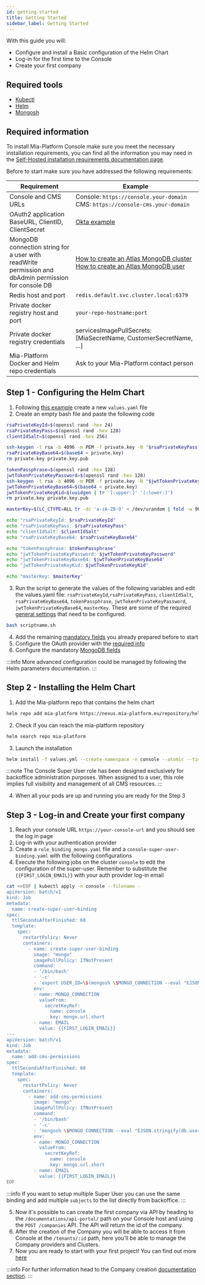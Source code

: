 ```yaml
---
id: getting-started
title: Getting Started
sidebar_label: Getting Started
---
```




With this guide you will:

- Configure and install a Basic configuration of the Helm Chart
- Log-in for the first time to the Console
- Create your first company

## Required tools

- [Kubectl](https://kubernetes.io/docs/tasks/tools/)
- [Helm](https://helm.sh/docs/helm/helm_install/)
- [Mongosh](https://www.mongodb.com/docs/mongodb-shell/install/)

## Required information

To install Mia-Platform Console make sure you meet the necessary installation requirements, you can find all the information you may need in the [Self-Hosted installation requirements documentation page](/infrastructure/self-hosted/self-hosted-requirements.md).

Before to start make sure you have addressed the following requirements:

Requirement|Example
--|--
Console and CMS URLs|Console: `https://console.your-domain`<br /> CMS: `https://console-cms.your-domain`
OAuth2 application BaseURL, ClientID, ClientSecret| [Okta example](https://developer.okta.com/docs/guides/find-your-app-credentials/main/) <br />
MongoDB connection string for a user with readWrite permission and dbAdmin permission for console DB| [How to create an Atlas MongoDB cluster](https://www.mongodb.com/docs/guides/atlas/cluster/)<br /> [How to create an Atlas MongoDB user](https://www.mongodb.com/docs/manual/tutorial/create-users/)
Redis host and port|`redis.default.svc.cluster.local:6379`
Private docker registry host and port| `your-repo-hostname:port`
Private docker registry credentials| servicesImagePullSecrets: [MiaSecretName, CustomerSecretName, ...]
Mia-Platform Docker and Helm repo credentials | Ask to your Mia-Platform contact person

## Step 1 - Configuring the Helm Chart

1. Following [this example](/infrastructure/self-hosted/installation-chart/helm-values/10_installation-chart-example.md) create a new `values.yaml` file
2. Create an empty bash file and paste the following code

```bash
rsaPrivateKeyId=$(openssl rand -hex 24)
rsaPrivateKeyPass=$(openssl rand -hex 128)
clientIdSalt=$(openssl rand -hex 256)

ssh-keygen -t rsa -b 4096 -m PEM -f private.key -N "$rsaPrivateKeyPass" > /dev/null
rsaPrivateKeyBase64=$(base64 < private.key)
rm private.key private.key.pub

tokenPassphrase=$(openssl rand -hex 128)
jwtTokenPrivateKeyPassword=$(openssl rand -hex 128)
ssh-keygen -t rsa -b 4096 -m PEM -f private.key -N "$jwtTokenPrivateKeyPassword" > /dev/null
jwtTokenPrivateKeyBase64=$(base64 < private.key)
jwtTokenPrivateKeyKid=$(uuidgen | tr '[:upper:]' '[:lower:]')
rm private.key private.key.pub

masterKey=$(LC_CTYPE=ALL tr -dc 'a-zA-Z0-9' < /dev/urandom | fold -w 96 | head -1)

echo "rsaPrivateKeyId: $rsaPrivateKeyId"
echo "rsaPrivateKeyPass: $rsaPrivateKeyPass"
echo "clientIdSalt: $clientIdSalt"
echo "rsaPrivateKeyBase64: $rsaPrivateKeyBase64"

echo "tokenPassphrase: $tokenPassphrase"
echo "jwtTokenPrivateKeyPassword: $jwtTokenPrivateKeyPassword"
echo "jwtTokenPrivateKeyBase64: $jwtTokenPrivateKeyBase64"
echo "jwtTokenPrivateKeyKid: $jwtTokenPrivateKeyKid"

echo "masterKey: $masterKey"
```

3. Run the script to generate the values of the following variables and edit the values.yaml file: `rsaPrivateKeyId`,`rsaPrivateKeyPass`, `clientIdSalt`, `rsaPrivateKeyBase64`, `tokenPassphrase`, `jwtTokenPrivateKeyPassword`, `jwtTokenPrivateKeyBase64`, `masterKey`. These are some of the required [general settings](/infrastructure/self-hosted/installation-chart/helm-values/20_general-settings.md) that need to be configured.

```bash
bash scriptname.sh
```

4. Add the remaining [mandatory fields](/infrastructure/self-hosted/installation-chart/helm-values/20_general-settings.md) you already prepared before to start
5. Configure the OAuth provider with the [required info](/infrastructure/self-hosted/installation-chart/helm-values/25_authentication-provider.md)
6. Configure the mandatory [MongoDB fields](/infrastructure/self-hosted/installation-chart/helm-values/40_mongodb-configurations-and-encryption.md)

:::info
More advanced configuration could be managed by following the Helm parameters documentation.
:::

## Step 2 - Installing the Helm Chart

1. Add the Mia-platform repo that contains the helm chart

```bash
helm repo add mia-platform https://nexus.mia-platform.eu/repository/helm-internal/ --username your-username --password-stdin
```

2. Check if you can reach the mia-platform repository

```bash
helm search repo mia-platform
```

3. Launch the installation

```bash
helm install -f values.yml --create-namespace -n console --atomic --timeout 10m console mia-platform/mia-console
```


:::note
The Console Super User role has been designed exclusively for backoffice administration purposes.
When assigned to a user, this role implies full visibility and management of all CMS resources.
:::

4. When all your pods are up and running you are ready for the Step 3

## Step 3 - Log-in and Create your first company

1. Reach your console URL `https://your-console-url` and you should see the log in page
2. Log-in with your authentication provider
3. Create a `role_binding_mongo.yaml` file and a `console-super-user-binding.yaml` with the following configurations
4. Execute the following jobs on the cluster `console` to edit the configuration of the super-user. Remember to substitute the `{{FIRST_LOGIN_EMAIL}}` with your auth provider log-in email

```bash
cat <<EOF | kubectl apply -n console --filename -
apiVersion: batch/v1
kind: Job
metadata:
  name: create-super-user-binding
spec:
  ttlSecondsAfterFinished: 60
  template:
    spec:
      restartPolicy: Never
      containers:
        - name: create-super-user-binding
          image: "mongo"
          imagePullPolicy: IfNotPresent
          command:
          - '/bin/bash'
          - '-c'
          - 'export USER_ID=\$(mongosh \$MONGO_CONNECTION --eval "EJSON.stringify(db.userinfo.findOne({\"email\": \"\$EMAIL\"})._id.toString());" --quiet) && echo \$USER_ID  && mongosh \$MONGO_CONNECTION --eval "EJSON.stringify(db.bindings.updateOne({ \"bindingId\" : \"super-users\"}, { \"\\\$set\": { \"bindingId\": \"super-users\", \"roles\": [\"console-super-user\"], \"subjects\": [ \$USER_ID], \"__STATE__\": \"PUBLIC\" }}, {\"upsert\": true }))"'
          env:
          - name: MONGO_CONNECTION
            valueFrom:
              secretKeyRef:
                name: console
                key: mongo.url.short
          - name: EMAIL
            value: {{FIRST_LOGIN_EMAIL}}
---
apiVersion: batch/v1
kind: Job
metadata:
  name: add-cms-permissions
spec:
  ttlSecondsAfterFinished: 60
  template:
    spec:
      restartPolicy: Never
      containers:
        - name: add-cms-permissions
          image: "mongo"
          imagePullPolicy: IfNotPresent
          command: 
          - '/bin/bash'
          - '-c'
          - 'mongosh \$MONGO_CONNECTION --eval "EJSON.stringify(db.userinfo.updateOne({\"email\": \"\$EMAIL\"}, { \\\$addToSet: { groups: { \\\$each: [ \"console_cms\", \"manage_users\" ] } } }))"'
          env:
          - name: MONGO_CONNECTION
            valueFrom:
              secretKeyRef:
                name: console
                key: mongo.url.short
          - name: EMAIL
            value: {{FIRST_LOGIN_EMAIL}}
EOF
```

:::info
If you want to setup multiple Super User you can use the same binding and add multiple `subjects` to the list directly from backoffice.
:::

5. Now it's possible to can create the first company via API by heading to the `/documentations/api-portal/` path on your Console host and using the `POST /companies` API. The API will return the id of the company.
6. After the creation of the Company you will be able to access it from Console at the `/tenants/:id` path, here you'll be able to manage the Company providers and Clusters.
7.  Now you are ready to start with your first project! You can find out more [here](/console/company-configuration/project-default-configuration.mdx)

:::info
For further information head to the Company creation [documentation section](/console/project-configuration/create-a-project.mdx).
:::
